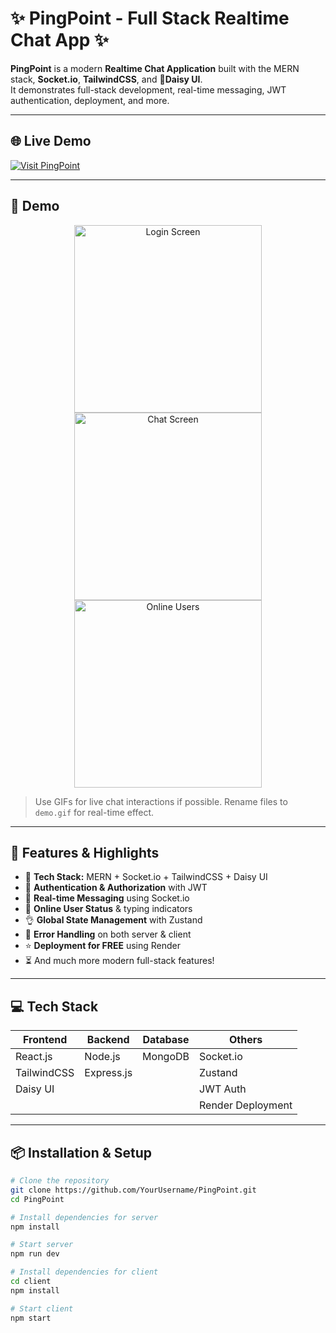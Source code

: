 
# ✨ PingPoint - Full Stack Realtime Chat App ✨

**PingPoint** is a modern **Realtime Chat Application** built with the MERN stack, **Socket.io**, **TailwindCSS**, and **🌼Daisy UI**.  
It demonstrates full-stack development, real-time messaging, JWT authentication, deployment, and more.

---

## 🌐 Live Demo
[![Visit PingPoint](https://img.shields.io/badge/Live%20Demo-Click%20Here-brightgreen?style=for-the-badge)](https://pingpoint.onrender.com/signup)

---



## 📸 Demo

<p align="center">
  <img src="./readme-images/login-demo.png" width="300" alt="Login Screen"/>
  <img src="./readme-images/theme-demo.png" width="300" alt="Chat Screen"/>
  <img src="./readme-images/online-user-demo.png" width="300" alt="Online Users"/>
</p>

> Use GIFs for live chat interactions if possible. Rename files to `demo.gif` for real-time effect.

---

## 🚀 Features & Highlights

- 🌟 **Tech Stack:** MERN + Socket.io + TailwindCSS + Daisy UI  
- 🎃 **Authentication & Authorization** with JWT  
- 👾 **Real-time Messaging** using Socket.io  
- 🚀 **Online User Status** & typing indicators  
- 👌 **Global State Management** with Zustand  
- 🐞 **Error Handling** on both server & client  
- ⭐ **Deployment for FREE** using Render  
- ⏳ And much more modern full-stack features!

---

## 💻 Tech Stack

| Frontend | Backend | Database | Others |
|----------|--------|---------|--------|
| React.js | Node.js | MongoDB | Socket.io |
| TailwindCSS | Express.js |  | Zustand |
| Daisy UI |  |  | JWT Auth |
|  |  |  | Render Deployment |

---

## 📦 Installation & Setup

```bash
# Clone the repository
git clone https://github.com/YourUsername/PingPoint.git
cd PingPoint

# Install dependencies for server
npm install

# Start server
npm run dev

# Install dependencies for client
cd client
npm install

# Start client
npm start
